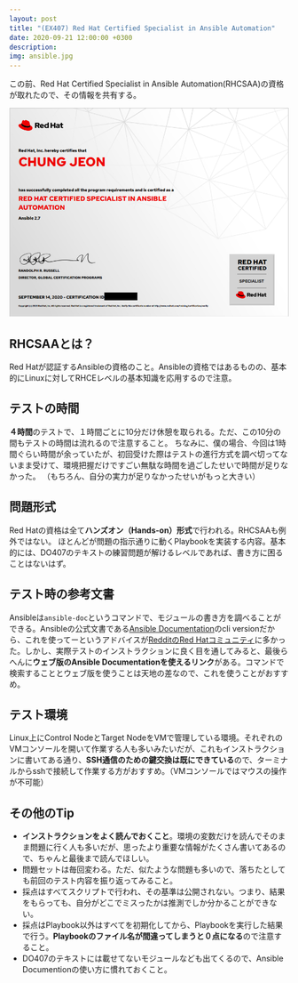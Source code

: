 ```yaml
---
layout: post
title: "(EX407) Red Hat Certified Specialist in Ansible Automation"
date: 2020-09-21 12:00:00 +0300
description: 
img: ansible.jpg
---
```


この前、Red Hat Certified Specialist in Ansible Automation(RHCSAA)の資格が取れたので、その情報を共有する。

![資格証明書](../assets/img/rhcsaa.png)

## RHCSAAとは？  
Red Hatが認証するAnsibleの資格のこと。Ansibleの資格ではあるものの、基本的にLinuxに対してRHCEレベルの基本知識を応用するので注意。

## テストの時間
**４時間**のテストで、１時間ごとに10分だけ休憩を取られる。ただ、この10分の間もテストの時間は流れるので注意すること。
ちなみに、僕の場合、今回は1時間ぐらい時間が余っていたが、初回受けた際はテストの進行方式を調べ切ってないまま受けて、環境把握だけですごい無駄な時間を過ごしたせいで時間が足りなかった。
（もちろん、自分の実力が足りなかったせいがもっと大きい）

## 問題形式
Red Hatの資格は全て**ハンズオン（Hands-on）形式**で行われる。RHCSAAも例外ではない。
ほとんどが問題の指示通りに動くPlaybookを実装する内容。基本的には、DO407のテキストの練習問題が解けるレベルであれば、書き方に困ることはないはず。

## テスト時の参考文書
Ansibleは`ansible-doc`というコマンドで、モジュールの書き方を調べることができる。Ansibleの公式文書である[Ansible Documentation](https://docs.ansible.com/ansible/latest/modules/modules_by_category.html)のcli versionだから、これを使ってーというアドバイスが[RedditのRed Hatコミュニティ](https://www.reddit.com/r/redhat/)に多かった。しかし、実際テストのインストラクションに良く目を通してみると、最後らへんに**ウェブ版のAnsible Documentationを使えるリンク**がある。コマンドで検索することとウェブ版を使うことは天地の差なので、これを使うことがおすすめ。

## テスト環境
Linux上にControl NodeとTarget NodeをVMで管理している環境。それぞれのVMコンソールを開いて作業する人も多いみたいだが、これもインストラクションに書いてある通り、**SSH通信のための鍵交換は既にできている**ので、ターミナルからsshで接続して作業する方がおすすめ。（VMコンソールではマウスの操作が不可能）

## その他のTip
- **インストラクションをよく読んでおくこと**。環境の変数だけを読んでそのまま問題に行く人も多いだが、思ったより重要な情報がたくさん書いてあるので、ちゃんと最後まで読んでほしい。
- 問題セットは毎回変わる。ただ、似たような問題も多いので、落ちたとしても前回のテスト内容を振り返ってみること。
- 採点はすべてスクリプトで行われ、その基準は公開されない。つまり、結果をもらっても、自分がどこでミスったかは推測でしか分かることができない。
- 採点はPlaybook以外はすべてを初期化してから、Playbookを実行した結果で行う。**Playbookのファイル名が間違ってしまうと０点になる**ので注意すること。
- DO407のテキストには載せてないモジュールなども出てくるので、Ansible Documentionの使い方に慣れておくこと。



